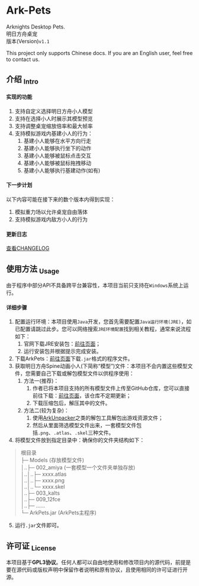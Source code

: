 Ark-Pets
==========
Arknights Desktop Pets.  
明日方舟桌宠  
版本(Version)`v1.1`

This project only supports Chinese docs. If you are an English user, feel free to contact us.

## 介绍 <sub>Intro</sub>
#### 实现的功能
1. 支持自定义选择明日方舟小人模型
2. 支持在选择小人时展示其模型预览
3. 支持调整桌宠缩放倍率和最大帧率
4. 支持模拟游戏内基建小人的行为：
    1. 基建小人能够在水平方向行走
    2. 基建小人能够执行坐下的动作
    3. 基建小人能够被鼠标点击交互
    4. 基建小人能够被鼠标拖拽移动
    5. 基建小人能够执行基建动作(如有)

#### 下一步计划
以下内容可能在接下来的数个版本内得到实现：
1. 模拟重力场以允许桌宠自由落体
2. 支持模拟游戏内敌方小人的行为

#### 更新日志
[查看CHANGELOG](CHANGELOG.md)

## 使用方法 <sub>Usage</sub>
由于程序中部分API不具备跨平台兼容性，本项目当前只支持在`Windows`系统上运行。
#### 详细步骤
1. 配置运行环境：本项目使用`Java`开发，您首先需要配置`Java运行环境(JRE)`，如已配置请跳过此步。您可以网络搜索`JRE环境配置`找到相关教程，通常来说流程如下：
    1. 官网下载JRE安装包：[前往页面](https://www.java.com/download)；
    2. 运行安装包并根据提示完成安装。
2. 下载ArkPets：[前往页面](https://github.com/isHarryh/Ark-Pets/releases)下载`.jar`格式的程序文件。
3. 获取明日方舟Spine动画小人(下简称“模型”)文件：本项目不会内置这些模型文件，您需要自己下载或解包模型文件以供程序使用：
    1. 方法一(推荐)：
        1. 作者已将本项目支持的所有模型文件上传至GitHub仓库，您可以直接前往下载：[前往页面](https://github.com/isHarryh/Ark-Models)，该仓库不定期更新；
        2. 下载压缩包后，解压其中的文件。
    2. 方法二(较为复杂)：
        1. 使用[ArkUnpacker](https://github.com/isHarryh/Ark-Unpacker)之类的解包工具解包出游戏资源文件；
        2. 然后从里面筛选模型文件出来，一套模型文件包括`.png`、`.atlas`、`.skel`三种文件。
4. 将模型文件放到指定目录中：确保你的文件夹结构如下：
> 根目录  
> ├─ Models (存放模型文件)  
> │..├─ 002_amiya (一套模型一个文件夹单独存放)  
> │..│..├─ xxxx.atlas  
> │..│..├─ xxxx.png  
> │..│..└─ xxxx.skel  
> │..├─ 003_kalts  
> │..├─ 009_12fce  
> │..├─ ……  
> └─ ArkPets.jar (ArkPets主程序)  
5. 运行`.jar`文件即可。

## 许可证 <sub>License</sub>
本项目基于**GPL3协议**。任何人都可以自由地使用和修改项目内的源代码，前提是要在源代码或版权声明中保留作者说明和原有协议，且使用相同的许可证进行开源。
